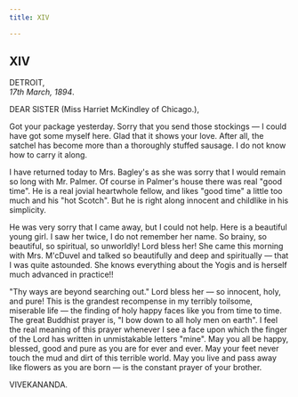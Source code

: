 ```yaml
---
title: XIV

---
```





  



## XIV

DETROIT,  
*17th March, 1894*.

DEAR SISTER (Miss Harriet McKindley of Chicago.),

 

Got your package yesterday. Sorry that you send those stockings — I
could have got some myself here. Glad that it shows your love. After
all, the satchel has become more than a thoroughly stuffed sausage. I do
not know how to carry it along.

I have returned today to Mrs. Bagley's as she was sorry that I would
remain so long with Mr. Palmer. Of course in Palmer's house there was
real "good time". He is a real jovial heartwhole fellow, and likes "good
time" a little too much and his "hot Scotch". But he is right along
innocent and childlike in his simplicity.

He was very sorry that I came away, but I could not help. Here is a
beautiful young girl. I saw her twice, I do not remember her name. So
brainy, so beautiful, so spiritual, so unworldly! Lord bless her! She
came this morning with Mrs. M'cDuvel and talked so beautifully and deep
and spiritually — that I was quite astounded. She knows everything about
the Yogis and is herself much advanced in practice!!

"Thy ways are beyond searching out." Lord bless her — so innocent, holy,
and pure! This is the grandest recompense in my terribly toilsome,
miserable life — the finding of holy happy faces like you from time to
time. The great Buddhist prayer is, "I bow down to all holy men on
earth". I feel the real meaning of this prayer whenever I see a face
upon which the finger of the Lord has written in unmistakable letters
"mine". May you all be happy, blessed, good and pure as you are for ever
and ever. May your feet never touch the mud and dirt of this terrible
world. May you live and pass away like flowers as you are born — is the
constant prayer of your brother.

VIVEKANANDA.


